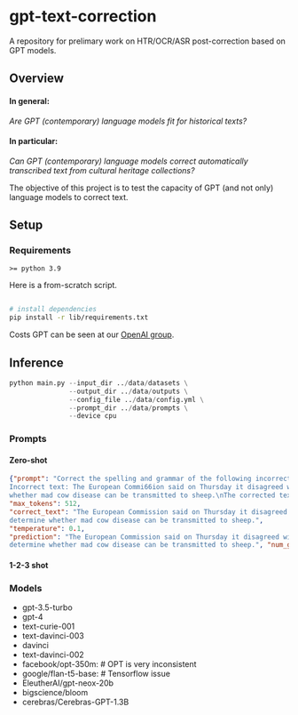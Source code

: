 # gpt-text-correction
A repository for prelimary work on HTR/OCR/ASR post-correction based on GPT models.


## Overview
#### In general:
_Are GPT (contemporary) language models fit for historical texts?_

#### In particular:
_Can GPT (contemporary) language models correct automatically transcribed text from cultural heritage collections?_

The objective of this project is to test the capacity of GPT (and not only) language models to correct text.

## Setup

### Requirements
`>= python 3.9`

Here is a from-scratch script.
```bash

# install dependencies
pip install -r lib/requirements.txt
```
Costs GPT can be seen at our [OpenAI group](https://platform.openai.com/account/usage).

## Inference

```python
python main.py --input_dir ../data/datasets \
               --output_dir ../data/outputs \
               --config_file ../data/config.yml \
               --prompt_dir ../data/prompts \
               --device cpu
```

### Prompts
#### Zero-shot 
```json
{"prompt": "Correct the spelling and grammar of the following incorrect text from on optical character recognition (OCR) applied to a historical document:\n\n
Incorrect text: The European Commi66ion said on Thursday it disagreed with German advice to consumers to shun Brifish ss ..ff lamb until scientists determine 
whether mad cow disease can be transmitted to sheep.\nThe corrected text is:", 
"max_tokens": 512, 
"correct_text": "The European Commission said on Thursday it disagreed with German advice to consumers to shun British lamb until scientists 
determine whether mad cow disease can be transmitted to sheep.", 
"temperature": 0.1, 
"prediction": "The European Commission said on Thursday it disagreed with German advice to consumers to shun British lamb until scientists 
determine whether mad cow disease can be transmitted to sheep.", "num_generate": 0}
```
#### 1-2-3 shot

### Models
- gpt-3.5-turbo
- gpt-4
- text-curie-001
- text-davinci-003
- davinci
- text-davinci-002
- facebook/opt-350m: # OPT is very inconsistent
- google/flan-t5-base: # Tensorflow issue
- EleutherAI/gpt-neox-20b
- bigscience/bloom
- cerebras/Cerebras-GPT-1.3B


